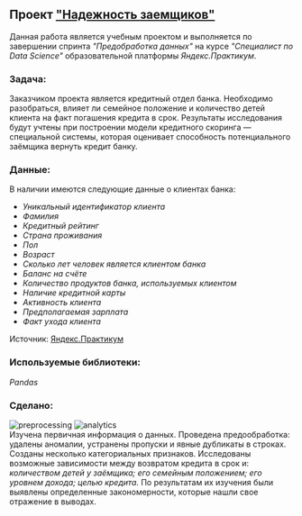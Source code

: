 ## Проект ["Надежность заемщиков"](https://github.com/maresin/yandex_practicum/blob/main/Reliability%20of%20Borrowers/insurance_notebook.ipynb)
Данная работа является учебным проектом и выполняется по завершении спринта _"Предобработка данных"_ на курсе _"Специалист по Data Science"_ образовательной платформы _Яндекс.Практикум_.  
### Задача:
Заказчиком проекта является кредитный отдел банка. Необходимо разобраться, влияет ли семейное положение и количество детей клиента на факт погашения кредита в срок. Результаты исследования будут учтены при построении модели кредитного скоринга — специальной системы, которая оценивает способность потенциального заёмщика вернуть кредит банку. 
### Данные:
В наличии имеются следующие данные о клиентах банка:
- _Уникальный идентификатор клиента_
- _Фамилия_
- _Кредитный рейтинг_
- _Страна проживания_
- _Пол_
- _Возраст_
- _Сколько лет человек является клиентом банка_
- _Баланс на счёте_
- _Количество продуктов банка, используемых клиентом_
- _Наличие кредитной карты_
- _Активность клиента_
- _Предполагаемая зарплата_
- _Факт ухода клиента_

Источник: [Яндекс.Практикум](https://practicum.yandex.ru/data-scientist/)   
### Используемые библиотеки:
*Pandas*  
### Сделано:
![preprocessing](https://img.shields.io/badge/-preprocessing-D0F4F6?style=flat) ![analytics](https://img.shields.io/badge/-analytics-E2E0FB?style=flat)  
Изучена первичная информация о данных. Проведена предообработка: удалены аномалии, устранены пропуски и явные дубликаты в строках. Созданы несколько категориальных признаков. Исследованы возможные зависимости между возвратом кредита в срок и: _количеством детей у заёмщика; его семейным положением; его уровнем дохода; целью кредита._ По результатам их изучения были выявлены определенные закономерности, которые нашли свое отражение в выводах.
